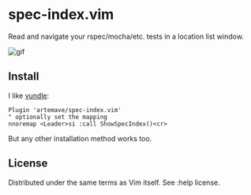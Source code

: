 # spec-index.vim
Read and navigate your rspec/mocha/etc. tests in a location list window.

![gif](https://dl.dropboxusercontent.com/s/k48fz9faqsuwcbn/cll_snippet.gif)

## Install

I like [vundle](https://github.com/VundleVim/Vundle.vim):

```
Plugin 'artemave/spec-index.vim'
" optionally set the mapping
nnoremap <Leader>si :call ShowSpecIndex()<cr>
```

But any other installation method works too.

## License

Distributed under the same terms as Vim itself. See :help license.
